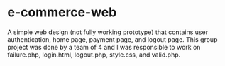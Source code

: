 # e-commerce-web
A simple web design (not fully working prototype) that contains user authentication, home page, payment page, and logout page. 
This group project was done by a team of 4 and I was responsible to work on failure.php, login.html, logout.php, style.css, and valid.php.
